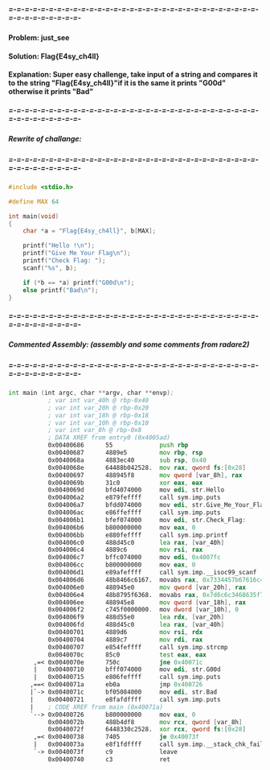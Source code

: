 ##### =-=-=-=-=-=-=-=-=-=-=-=-=-=-=-=-=-=-=-=-=-=-=-=-=-=-=-=-=-=-=-=-=-=-=-=-=-=-=-=-

#### Problem: just_see
#### Solution: Flag{E4sy_ch4ll}
#### Explanation: Super easy challenge, take input of a string and compares it to the string "Flag{E4sy_ch4ll}"if it is the same it prints "G00d" otherwise it prints "Bad"

##### =-=-=-=-=-=-=-=-=-=-=-=-=-=-=-=-=-=-=-=-=-=-=-=-=-=-=-=-=-=-=-=-=-=-=-=-=-=-=-=-
##### Rewrite of challange:
##### =-=-=-=-=-=-=-=-=-=-=-=-=-=-=-=-=-=-=-=-=-=-=-=-=-=-=-=-=-=-=-=-=-=-=-=-=-=-=-=-

```c
#include <stdio.h>

#define MAX 64

int main(void)
{
    char *a = "Flag{E4sy_ch4ll}", b[MAX];

    printf("Hello !\n");
    printf("Give Me Your Flag\n");
    printf("Check Flag: ");
    scanf("%s", b);

    if (*b == *a) printf("G00d\n");
    else printf("Bad\n");
}
```
##### =-=-=-=-=-=-=-=-=-=-=-=-=-=-=-=-=-=-=-=-=-=-=-=-=-=-=-=-=-=-=-=-=-=-=-=-=-=-=-=-
##### Commented Assembly: (assembly and some comments from radare2)
##### =-=-=-=-=-=-=-=-=-=-=-=-=-=-=-=-=-=-=-=-=-=-=-=-=-=-=-=-=-=-=-=-=-=-=-=-=-=-=-=-

``` asm
int main (int argc, char **argv, char **envp);
           ; var int var_40h @ rbp-0x40
           ; var int var_20h @ rbp-0x20
           ; var int var_18h @ rbp-0x18
           ; var int var_10h @ rbp-0x10
           ; var int var_8h @ rbp-0x8
           ; DATA XREF from entry0 (0x4005ad)
           0x00400686      55             push rbp                          ; set up stack frame
           0x00400687      4889e5         mov rbp, rsp
           0x0040068a      4883ec40       sub rsp, 0x40                     ; allocate space on the stack
           0x0040068e      64488b042528.  mov rax, qword fs:[0x28]
           0x00400697      488945f8       mov qword [var_8h], rax
           0x0040069b      31c0           xor eax, eax
           0x0040069d      bfd4074000     mov edi, str.Hello
           0x004006a2      e879feffff     call sym.imp.puts                 ; prints string "Hello !"
           0x004006a7      bfdd074000     mov edi, str.Give_Me_Your_Flag    ;
           0x004006ac      e86ffeffff     call sym.imp.puts                 ; prints string "Give Me Your Flag"
           0x004006b1      bfef074000     mov edi, str.Check_Flag:          ;
           0x004006b6      b800000000     mov eax, 0
           0x004006bb      e880feffff     call sym.imp.printf               ; prints string "Check Flag: "
           0x004006c0      488d45c0       lea rax, [var_40h]
           0x004006c4      4889c6         mov rsi, rax
           0x004006c7      bffc074000     mov edi, 0x4007fc
           0x004006cc      b800000000     mov eax, 0
           0x004006d1      e89afeffff     call sym.imp.__isoc99_scanf       ; call scanf which loads input onto the stack at rbp-0x40
           0x004006d6      48b8466c6167.  movabs rax, 0x7334457b67616c46    ; move into rax 'Flag{E4s'
           0x004006e0      488945e0       mov qword [var_20h], rax          ; store at rbp-0x20
           0x004006e4      48b8795f6368.  movabs rax, 0x7d6c6c3468635f79    ; move string 'y_ch4ll}' into rax
           0x004006ee      488945e8       mov qword [var_18h], rax          ; store at rbp-0x18
           0x004006f2      c745f0000000.  mov dword [var_10h], 0
           0x004006f9      488d55e0       lea rdx, [var_20h]                ; loads 'Flag{E4s' into rdx
           0x004006fd      488d45c0       lea rax, [var_40h]                ; loads input into rax
           0x00400701      4889d6         mov rsi, rdx                      ; loads rdx into rsi
           0x00400704      4889c7         mov rdi, rax                      ; loads rax into rdi
           0x00400707      e854feffff     call sym.imp.strcmp               ; calls strcmp which compares the values of rsi and rdi
           0x0040070c      85c0           test eax, eax                     ; test if they are the same
       ,=< 0x0040070e      750c           jne 0x40071c                      ; jump to 0x40071c and print "Bad " if not
       |   0x00400710      bfff074000     mov edi, str.G00d                 ; move "G00d " into edi
       |   0x00400715      e806feffff     call sym.imp.puts                 ; print string "G00d "
      ,==< 0x0040071a      eb0a           jmp 0x400726
      |`-> 0x0040071c      bf05084000     mov edi, str.Bad                  ; move string "Bad " into edi
      |    0x00400721      e8fafdffff     call sym.imp.puts                 ; call puts on "Bad "
      |    ; CODE XREF from main (0x40071a)
      `--> 0x00400726      b800000000     mov eax, 0
           0x0040072b      488b4df8       mov rcx, qword [var_8h]
           0x0040072f      6448330c2528.  xor rcx, qword fs:[0x28]
       ,=< 0x00400738      7405           je 0x40073f
       |   0x0040073a      e8f1fdffff     call sym.imp.__stack_chk_fail     ;
       `-> 0x0040073f      c9             leave
           0x00400740      c3             ret
```
